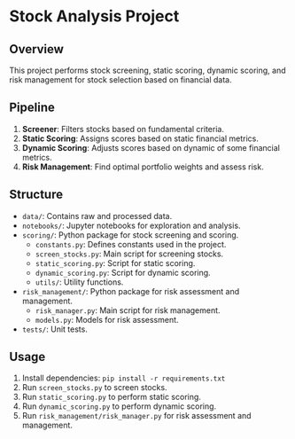 # Stock Analysis Project

## Overview

This project performs stock screening, static scoring, dynamic scoring, 
and risk management for stock selection based on financial data.

## Pipeline

1.  **Screener**: Filters stocks based on fundamental criteria.
2.  **Static Scoring**: Assigns scores based on static financial metrics.
3.  **Dynamic Scoring**: Adjusts scores based on dynamic of some financial metrics.
4.  **Risk Management**: Find optimal portfolio weights and assess risk.

## Structure

-   `data/`: Contains raw and processed data.
-   `notebooks/`: Jupyter notebooks for exploration and analysis.
-   `scoring/`: Python package for stock screening and scoring.
    -   `constants.py`: Defines constants used in the project.
    -   `screen_stocks.py`: Main script for screening stocks.
    -   `static_scoring.py`: Script for static scoring.
    -   `dynamic_scoring.py`: Script for dynamic scoring.
    -   `utils/`: Utility functions.
-   `risk_management/`: Python package for risk assessment and management.
    -   `risk_manager.py`: Main script for risk management.
    -   `models.py`: Models for risk assessment.
-   `tests/`: Unit tests.

## Usage

1.  Install dependencies: `pip install -r requirements.txt`
2.  Run `screen_stocks.py` to screen stocks.
3.  Run `static_scoring.py` to perform static scoring.
4.  Run `dynamic_scoring.py` to perform dynamic scoring.
5.  Run `risk_management/risk_manager.py` for risk assessment and management.